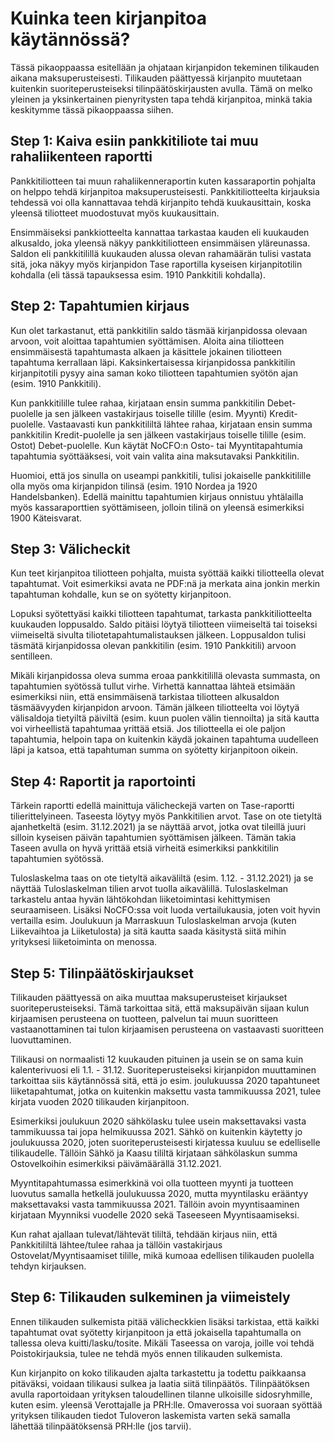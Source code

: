 # Kuinka teen kirjanpitoa käytännössä?

Tässä pikaoppaassa esitellään ja ohjataan kirjanpidon tekeminen tilikauden aikana maksuperusteisesti. Tilikauden päättyessä kirjanpito muutetaan kuitenkin suoriteperusteiseksi tilinpäätöskirjausten avulla. Tämä on melko yleinen ja yksinkertainen pienyritysten tapa tehdä kirjanpitoa, minkä takia keskitymme tässä pikaoppaassa siihen.

## Step 1: Kaiva esiin pankkitiliote tai muu rahaliikenteen raportti

Pankkitiliotteen tai muun rahaliikenneraportin kuten kassaraportin pohjalta on helppo tehdä kirjanpitoa maksuperusteisesti. Pankkitiliotteelta kirjauksia tehdessä voi olla kannattavaa tehdä kirjanpito tehdä kuukausittain, koska yleensä tiliotteet muodostuvat myös kuukausittain.

Ensimmäiseksi pankkiotteelta kannattaa tarkastaa kauden eli kuukauden alkusaldo, joka yleensä näkyy pankkitiliotteen ensimmäisen yläreunassa. Saldon eli pankkitilillä kuukauden alussa olevan rahamäärän tulisi vastata sitä, joka näkyy myös kirjanpidon Tase raportilla kyseisen kirjanpitotilin kohdalla (eli tässä tapauksessa esim. 1910 Pankkitili kohdalla).

## Step 2: Tapahtumien kirjaus

Kun olet tarkastanut, että pankkitilin saldo täsmää kirjanpidossa olevaan arvoon, voit aloittaa tapahtumien syöttämisen. Aloita aina tiliotteen ensimmäisestä tapahtumasta alkaen ja käsittele jokainen tiliotteen tapahtuma kerrallaan läpi. Kaksinkertaisessa kirjanpidossa pankkitilin kirjanpitotili pysyy aina saman koko tiliotteen tapahtumien syötön ajan (esim. 1910 Pankkitili).

Kun pankkitilille tulee rahaa, kirjataan ensin summa pankkitilin Debet-puolelle ja sen jälkeen vastakirjaus toiselle tilille (esim. Myynti) Kredit-puolelle. Vastaavasti kun pankkitililtä lähtee rahaa, kirjataan ensin summa pankkitilin Kredit-puolelle ja sen jälkeen vastakirjaus toiselle tilille (esim. Ostot) Debet-puolelle. Kun käytät NoCFO:n Osto- tai Myyntitapahtumia tapahtumia syöttääksesi, voit vain valita aina maksutavaksi Pankkitilin.

Huomioi, että jos sinulla on useampi pankkitili, tulisi jokaiselle pankkitilille olla myös oma kirjanpidon tilinsä (esim. 1910 Nordea ja 1920 Handelsbanken). Edellä mainittu tapahtumien kirjaus onnistuu yhtälailla myös kassaraporttien syöttämiseen, jolloin tilinä on yleensä esimerkiksi 1900 Käteisvarat.

## Step 3: Välicheckit

Kun teet kirjanpitoa tiliotteen pohjalta, muista syöttää kaikki tiliotteella olevat tapahtumat. Voit esimerkiksi avata ne PDF:nä ja merkata aina jonkin merkin tapahtuman kohdalle, kun se on syötetty kirjanpitoon.

Lopuksi syötettyäsi kaikki tiliotteen tapahtumat, tarkasta pankkitiliotteelta kuukauden loppusaldo. Saldo pitäisi löytyä tiliotteen viimeiseltä tai toiseksi viimeiseltä sivulta tiliotetapahtumalistauksen jälkeen. Loppusaldon tulisi täsmätä kirjanpidossa olevan pankkitilin (esim. 1910 Pankkitili) arvoon sentilleen.

Mikäli kirjanpidossa oleva summa eroaa pankkitilillä olevasta summasta, on tapahtumien syötössä tullut virhe. Virhettä kannattaa lähteä etsimään esimerkiksi niin, että ensimmäisenä tarkistaa tiliotteen alkusaldon täsmäävyyden kirjanpidon arvoon. Tämän jälkeen tiliotteelta voi löytyä välisaldoja tietyiltä päiviltä (esim. kuun puolen välin tiennoilta) ja sitä kautta voi virheellistä tapahtumaa yrittää etsiä. Jos tiliotteella ei ole paljon tapahtumia, helpoin tapa on kuitenkin käydä jokainen tapahtuma uudelleen läpi ja katsoa, että tapahtuman summa on syötetty kirjanpitoon oikein.

## Step 4: Raportit ja raportointi

Tärkein raportti edellä mainittuja välicheckejä varten on Tase-raportti tilierittelyineen. Taseesta löytyy myös Pankkitilien arvot. Tase on ote tietyltä ajanhetkeltä (esim. 31.12.2021) ja se näyttää arvot, jotka ovat tileillä juuri silloin kyseisen päivän tapahtumien syöttämisen jälkeen. Tämän takia Taseen avulla on hyvä yrittää etsiä virheitä esimerkiksi pankkitilin tapahtumien syötössä.

Tuloslaskelma taas on ote tietyltä aikaväliltä (esim. 1.12. - 31.12.2021) ja se näyttää Tuloslaskelman tilien arvot tuolla aikavälillä. Tuloslaskelman tarkastelu antaa hyvän lähtökohdan liiketoimintasi kehittymisen seuraamiseen. Lisäksi NoCFO:ssa voit luoda vertailukausia, joten voit hyvin vertailla esim. Joulukuun ja Marraskuun Tuloslaskelman arvoja (kuten Liikevaihtoa ja Liiketulosta) ja sitä kautta saada käsitystä siitä mihin yrityksesi liiketoiminta on menossa.

## Step 5: Tilinpäätöskirjaukset

Tilikauden päättyessä on aika muuttaa maksuperusteiset kirjaukset suoriteperusteiseksi. Tämä tarkoittaa sitä, että maksupäivän sijaan kulun kirjaamisen perusteena on tuotteen, palvelun tai muun suoritteen vastaanottaminen tai tulon kirjaamisen perusteena on vastaavasti suoritteen luovuttaminen.

Tilikausi on normaalisti 12 kuukauden pituinen ja usein se on sama kuin kalenterivuosi eli 1.1. - 31.12. Suoriteperusteiseksi kirjanpidon muuttaminen tarkoittaa siis käytännössä sitä, että jo esim. joulukuussa 2020 tapahtuneet liiketapahtumat, jotka on kuitenkin maksettu vasta tammikuussa 2021, tulee kirjata vuoden 2020 tilikauden kirjanpitoon.

Esimerkiksi joulukuun 2020 sähkölasku tulee usein maksettavaksi vasta tammikuussa tai jopa helmikuussa 2021. Sähkö on kuitenkin käytetty jo joulukuussa 2020, joten suoriteperusteisesti kirjatessa kuuluu se edelliselle tilikaudelle. Tällöin Sähkö ja Kaasu tililtä kirjataan sähkölaskun summa Ostovelkoihin esimerkiksi päivämäärällä 31.12.2021.

Myyntitapahtumassa esimerkkinä voi olla tuotteen myynti ja tuotteen luovutus samalla hetkellä joulukuussa 2020, mutta myyntilasku erääntyy maksettavaksi vasta tammikuussa 2021. Tällöin avoin myyntisaaminen kirjataan Myynniksi vuodelle 2020 sekä Taseeseen Myyntisaamiseksi.

Kun rahat ajallaan tulevat/lähtevät tililtä, tehdään kirjaus niin, että Pankkitililtä lähtee/tulee rahaa ja tällöin vastakirjaus Ostovelat/Myyntisaamiset tilille, mikä kumoaa edellisen tilikauden puolella tehdyn kirjauksen.

## Step 6: Tilikauden sulkeminen ja viimeistely

Ennen tilikauden sulkemista pitää välicheckkien lisäksi tarkistaa, että kaikki tapahtumat ovat syötetty kirjanpitoon ja että jokaisella tapahtumalla on tallessa oleva kuitti/lasku/tosite. Mikäli Taseessa on varoja, joille voi tehdä Poistokirjauksia, tulee ne tehdä myös ennen tilikauden sulkemista.

Kun kirjanpito on koko tilikauden ajalta tarkastettu ja todettu paikkaansa pitäväksi, voidaan tilikausi sulkea ja laatia siitä tilinpäätös. Tilinpäätöksen avulla raportoidaan yrityksen taloudellinen tilanne ulkoisille sidosryhmille, kuten esim. yleensä Verottajalle ja PRH:lle. Omaverossa voi suoraan syöttää yrityksen tilikauden tiedot Tuloveron laskemista varten sekä samalla lähettää tilinpäätöksensä PRH:lle (jos tarvii).
